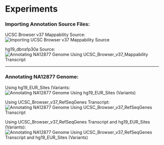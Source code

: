 # Experiments #

### Importing Annotation Source Files: ###

UCSC Browser v37 Mappability Source: 
![Importing UCSC Browser v37 Mappability Source](https://github.com/StanfordBioinformatics/cloud-based-annotation/blob/master/common/img/ImportAnnotation_UCSC_Browser_v37_Mappability.png "Importing UCSC Browser v37 Mappability Source")

hg19_dbnsfp30a Source: 
![Annotating NA12877 Genome Using UCSC_Browser_v37_Mappability Transcript](https://github.com/StanfordBioinformatics/cloud-based-annotation/blob/master/common/img/ImportAnnotation_hg19_dbnsfp30a.png "Importing hg19_dbnsfp30a Source")

---

### Annotating NA12877 Genome: ###

Using hg19_EUR_Sites (Variants: 
![Annotating NA12877 Genome Using hg19_EUR_Sites (Variants)](https://github.com/StanfordBioinformatics/cloud-based-annotation/blob/master/common/img/Annotation_Variant.png "Annotating NA12877 Genome Using hg19_EUR_Sites (Variants)")


Using UCSC_Browser_v37_RefSeqGenes Transcript:
![Annotating NA12877 Genome Using UCSC_Browser_v37_RefSeqGenes Transcript](https://github.com/StanfordBioinformatics/cloud-based-annotation/blob/master/common/img/Annotating_Transcript.png "Annotating NA12877 Genome Using UCSC_Browser_v37_RefSeqGenes Transcript")


Using UCSC_Browser_v37_RefSeqGenes Transcript and hg19_EUR_Sites (Variants): 
![Annotating NA12877 Genome Using UCSC_Browser_v37_RefSeqGenes Transcript and hg19_EUR_Sites (Variants)](https://github.com/StanfordBioinformatics/cloud-based-annotation/blob/master/common/img/Annotation_Transcript_Variant.png "Annotating NA12877 Genome Using UCSC_Browser_v37_RefSeqGenes Transcript and hg19_EUR_Sites (Variants)")
